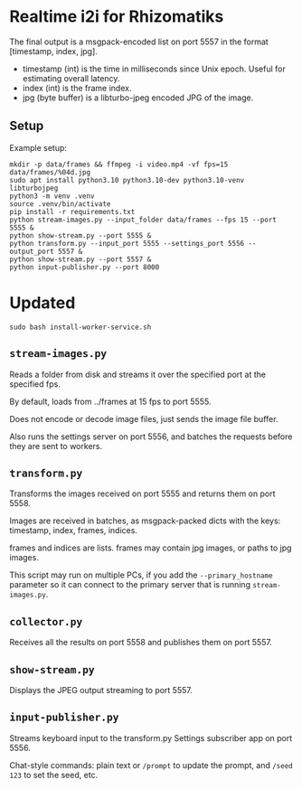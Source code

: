 # Realtime i2i for Rhizomatiks

The final output is a msgpack-encoded list on port 5557 in the format [timestamp, index, jpg].

* timestamp (int) is the time in milliseconds since Unix epoch. Useful for estimating overall latency.
* index (int) is the frame index.
* jpg (byte buffer) is a libturbo-jpeg encoded JPG of the image.

## Setup

Example setup:

```
mkdir -p data/frames && ffmpeg -i video.mp4 -vf fps=15 data/frames/%04d.jpg
sudo apt install python3.10 python3.10-dev python3.10-venv libturbojpeg
python3 -m venv .venv
source .venv/bin/activate
pip install -r requirements.txt
python stream-images.py --input_folder data/frames --fps 15 --port 5555 &
python show-stream.py --port 5555 &
python transform.py --input_port 5555 --settings_port 5556 --output_port 5557 &
python show-stream.py --port 5557 &
python input-publisher.py --port 8000
```

# Updated

```
sudo bash install-worker-service.sh
```

## `stream-images.py`

Reads a folder from disk and streams it over the specified port at the specified fps.

By default, loads from ../frames at 15 fps to port 5555.

Does not encode or decode image files, just sends the image file buffer.

Also runs the settings server on port 5556, and batches the requests before they are sent to workers.

## `transform.py`

Transforms the images received on port 5555 and returns them on port 5558.

Images are received in batches, as msgpack-packed dicts with the keys: timestamp, index, frames, indices.

frames and indices are lists. frames may contain jpg images, or paths to jpg images.

This script may run on multiple PCs, if you add the `--primary_hostname` parameter so it can connect to the primary server that is running `stream-images.py`.

## `collector.py`

Receives all the results on port 5558 and publishes them on port 5557.

## `show-stream.py`

Displays the JPEG output streaming to port 5557.

## `input-publisher.py`

Streams keyboard input to the transform.py Settings subscriber app on port 5556.

Chat-style commands: plain text or `/prompt` to update the prompt, and `/seed 123` to set the seed, etc.